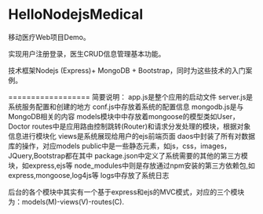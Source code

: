 HelloNodejsMedical
==================

移动医疗Web项目Demo。

实现用户注册登录，医生CRUD信息管理基本功能。

技术框架Nodejs (Express)+ MongoDB + Bootstrap，同时为这些技术的入门案例。

==================
简要说明：
app.js是整个应用的启动文件
server.js是系统服务配置和创建的地方
conf.js中存放着系统的配置信息
mongodb.js是与MongoDB相关的内容
models模块中中存放着mongoose的模型类如User，Doctor
routes中是应用路由控制跳转(Router)和请求分发处理的模块，根据对象信息进行模块化
views是系统展现给用户的ejs前端页面
daos中封装了所有对数据库的操作，对应models
public中是一些静态元素，如js，css，images，JQuery,Bootstrap都在其中
package.json中定义了系统需要的其他的第三方模块，如express,ejs等
node_modules中则是存放通过npm安装的第三方依赖包,如express,mongoose,log4js等
logs中存放了系统日志

后台的各个模块中其实有一个基于express和ejs的MVC模式，对应的三个模块为：models(M)-views(V)-routes(C).
